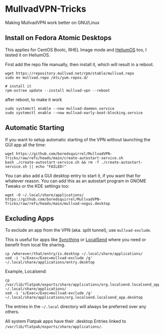 # MullvadVPN-Tricks
Making MullvadVPN work better on GNU/Linux

## Install on Fedora Atomic Desktops
This applies for CentOS Bootc, RHEL Image mode and [HeliumOS](https://heliumos.org) too, I tested it on HeliumOS.

First add the repo file manually, then install it, which will result in a reboot.

```
wget https://repository.mullvad.net/rpm/stable/mullvad.repo
sudo mv mullvad.repo /etc/yum.repos.d/

# install it
rpm-ostree update --install mullvad-vpn --reboot
```

after reboot, to make it work

```
sudo systemctl enable --now mullvad-daemon.service
sudo systemctl enable --now mullvad-early-boot-blocking.service
```

## Automatic Starting
If you want to setup automatic starting of the VPN without launching the GUI app all the time:

```
wget https://github.com/boredsquirrel/MullvadVPN-Tricks/raw/refs/heads/main/create-autostart-service.sh
bash ./create-autostart-service.sh && rm -f ./create-autostart-service.sh || echo "FAILED!"
```

You can also add a GUI desktop entry to start it, if you want that for whatever reason. You can add this as an autostart program in GNOME Tweaks or the KDE settings too:

```
wget -O ~/.local/share/applications/ https://github.com/boredsquirrel/MullvadVPN-Tricks/raw/refs/heads/main/mullvad-nogui.desktop
```

## Excluding Apps
To exclude an app from the VPN (aka. split tunnel), use `mullvad-exclude`.

This is useful for apps like [Syncthing](https://flathub.org/apps/com.github.zocker_160.SyncThingy) or [LocalSend](https://flathub.org/apps/org.localsend.localsend_app) where you need or benefit from local file sharing.

```
cp /wherever/that/entry/is.desktop ~/.local/share/applications/
sed -i 's/Exec=/Exec=mullvad-exclude /g' ~/.local/share/applications/entry.desktop
```

Example, Localsend:

```
cp /var/lib/flatpak/exports/share/applications/org.localsend.localsend_app.desktop ~/.local/share/applications/
sed -i 's/Exec=/Exec=mullvad-exclude /g' ~/.local/share/applications/org.localsend.localsend_app.desktop
```

The entries in the `~/.local` directory will always be preferred over any others.

All system Flatpak apps have their .desktop Entries linked to `/var/lib/flatpak/exports/share/applications/`.
